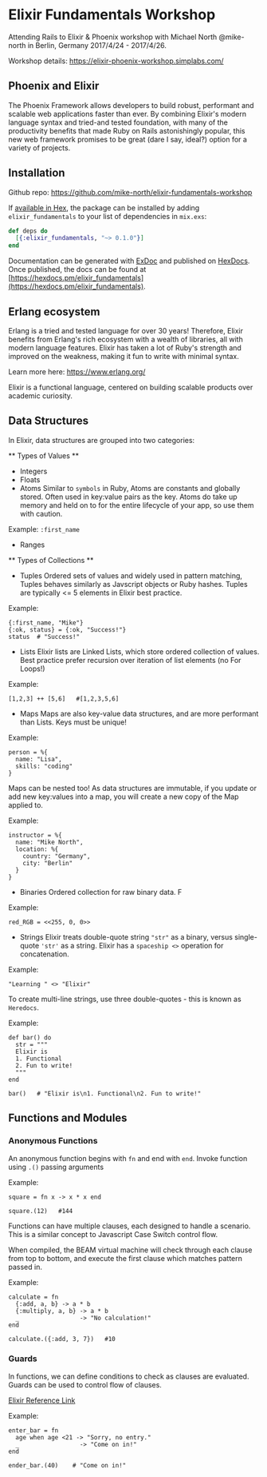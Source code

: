 # Elixir Fundamentals Workshop

Attending Rails to Elixir & Phoenix workshop with Michael North @mike-north in Berlin, Germany 2017/4/24 - 2017/4/26.

Workshop details: https://elixir-phoenix-workshop.simplabs.com/

## Phoenix and Elixir

The Phoenix Framework allows developers to build robust, performant and scalable web applications faster than ever. By combining Elixir's modern language syntax and tried-and tested foundation, with many of the productivity benefits that made Ruby on Rails astonishingly popular, this new web framework promises to be great (dare I say, ideal?) option for a variety of projects.


## Installation

Github repo: https://github.com/mike-north/elixir-fundamentals-workshop

If [available in Hex](https://hex.pm/docs/publish), the package can be installed
by adding `elixir_fundamentals` to your list of dependencies in `mix.exs`:

```elixir
def deps do
  [{:elixir_fundamentals, "~> 0.1.0"}]
end
```

Documentation can be generated with [ExDoc](https://github.com/elixir-lang/ex_doc)
and published on [HexDocs](https://hexdocs.pm). Once published, the docs can be found at [https://hexdocs.pm/elixir_fundamentals](https://hexdocs.pm/elixir_fundamentals).

## Erlang ecosystem

Erlang is a tried and tested language for over 30 years! Therefore, Elixir benefits from Erlang's rich ecosystem with a wealth of libraries, all with modern language features.  Elixir has taken a lot of Ruby's strength and improved on the weakness, making it fun to write with minimal syntax. 

Learn more here: https://www.erlang.org/

Elixir is a functional language, centered on building scalable products over academic curiosity.

## Data Structures
In Elixir, data structures are grouped into two categories:

** Types of Values **
* Integers
* Floats
* Atoms
Similar to ```symbols``` in Ruby, Atoms are constants and globally stored. Often used in key:value pairs as the key. Atoms do take up memory and held on to for the entire lifecycle of your app, so use them with caution.

Example: 
``` :first_name ```

* Ranges

** Types of Collections **
* Tuples
Ordered sets of values and widely used in pattern matching, Tuples behaves similarly as Javscript objects or Ruby hashes. 
Tuples are typically <= 5 elements in Elixir best practice.

Example:
``` 
{:first_name, "Mike"}
{:ok, status} = {:ok, "Success!"} 
status  # "Success!"
```

* Lists
Elixir lists are Linked Lists, which store ordered collection of values. Best practice prefer recursion over iteration of list elements (no For Loops!)

Example:
```
[1,2,3] ++ [5,6]   #[1,2,3,5,6]
```

* Maps
Maps are also key-value data structures, and are more performant than Lists. 
Keys must be unique!

Example:
```
person = %{
  name: "Lisa",
  skills: "coding"
}
```

Maps can be nested too! As data structures are immutable, if you update or add new key:values into a map, you will create a new copy of the Map applied to.

Example:
```
instructor = %{
  name: "Mike North",
  location: %{
    country: "Germany",
    city: "Berlin"
  }
}
```

* Binaries
Ordered collection for raw binary data. F

Example:
```
red_RGB = <<255, 0, 0>>
```

* Strings
Elixir treats double-quote string ```"str"``` as a binary, versus single-quote ```'str'``` as a string.
Elixir has a ```spaceship <>``` operation for concatenation.

Example:
```
"Learning " <> "Elixir"
```

To create multi-line strings, use three double-quotes - this is known as ```Heredocs```.

Example:
```
def bar() do
  str = """
  Elixir is
  1. Functional
  2. Fun to write!
  """
end

bar()   # "Elixir is\n1. Functional\n2. Fun to write!"
```

## Functions and Modules

### Anonymous Functions

An anonymous function begins with ```fn``` and end with ```end```. Invoke function using ```.()``` passing arguments

Example:
```
square = fn x -> x * x end

square.(12)   #144
```

Functions can have multiple clauses, each designed to handle a scenario. This is a similar concept to Javascript Case Switch control flow.

When compiled, the BEAM virtual machine will check through each clause from top to bottom, and execute the first clause which matches pattern passed in.

Example:
```
calculate = fn
  {:add, a, b} -> a * b
  {:multiply, a, b} -> a * b
  _                 -> "No calculation!"
end

calculate.({:add, 3, 7})   #10
```

### Guards
In functions, we can define conditions to check as clauses are evaluated. Guards can be used to control flow of clauses.

[Elixir Reference Link](http://elixir-lang.org/getting-started/case-cond-and-if.html#expressions-in-guard-clauses)

Example:
```
enter_bar = fn
  age when age <21 -> "Sorry, no entry."
  _                 -> "Come on in!"
end

ender_bar.(40)    # "Come on in!"
```